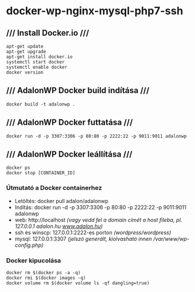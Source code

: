 # docker-wp-nginx-mysql-php7-ssh
## /// Install Docker.io ///
```
apt-get update
apt-get upgrade
apt-get install docker.io
systemctl start docker
systemctl enable docker
docker version
```

## /// AdalonWP Docker build indítása ///
```
docker build -t adalonwp .
```

## /// AdalonWP Docker futtatása ///
```
docker run -d -p 3307:3306 -p 80:80 -p 2222:22 -p 9011:9011 adalonwp
```

## /// AdalonWP Docker leállítása ///
```
docker ps
docker stop [CONTAINER_ID]
```

### Útmutató a Docker containerhez
- Letöltés: docker pull adalon/adalonwp
- Indítás: docker run -d -p 3307:3306 -p 80:80 -p 2222:22 -p 9011:9011 adalonwp
- web: http://localhost *(vagy vedd fel a domain címét a host fileba, pl. 127.0.0.1 adalon.hu www.adalon.hu)*
- ssh és winscp: 127.0.0.1:2222-es porton *(wordpress/wordpress)*
- mysql: 127.0.0.1:3307 *(jelszó generált, kiolvasható innen /var/www/wp-config.php)*

### Docker kipucolása
```
docker rm $(docker ps -a -q)
docker rmi $(docker images -q)
docker volume rm $(docker volume ls -qf dangling=true)
```
